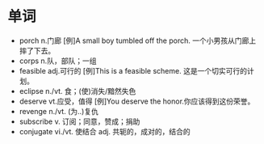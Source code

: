 <!--
 * @Author: LetMeFly
 * @Date: 2021-08-06 16:22:47
 * @LastEditors: LetMeFly
 * @LastEditTime: 2021-08-26 20:44:12
-->
# 单词

+ porch n.门廊   [例]A small boy tumbled off the porch. 一个小男孩从门廊上摔了下去。
+ corps n.队，部队；一组
+ feasible adj.可行的 [例]This is a feasible scheme. 这是一个切实可行的计划。
+ eclipse n./vt. 食；(使)消失/黯然失色
+ deserve vt.应受，值得 [例]You deserve the honor.你应该得到这份荣誉。
+ revenge n./vt. (为..)复仇
+ subscribe v. 订阅；同意，赞成；捐助
+ conjugate vi./vt. 使结合 adj. 共轭的，成对的，结合的